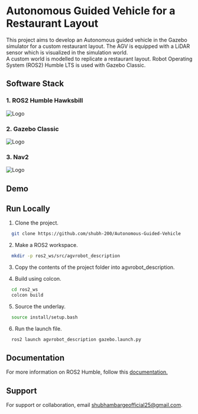 
# Autonomous Guided Vehicle for a Restaurant Layout

This project aims to develop an Autonomous guided vehicle in the Gazebo simulator for a custom restaurant layout. The AGV is equipped with a LiDAR sensor which is visualized in the simulation world.  
A custom world is modelled to replicate a restaurant layout. Robot Operating System (ROS2) Humble LTS is used with Gazebo Classic.

## Software Stack
### 1. ROS2 Humble Hawksbill 
![Logo](https://docs.ros.org/en/humble/_static/humble-small.png) 

### 2. Gazebo Classic 
![Logo](https://gazebosim.org/assets/images/gazebo_horz_pos_topbar.svg)

### 3. Nav2 
![Logo](https://us1.discourse-cdn.com/flex022/uploads/ros/optimized/2X/7/781fa8ce870432b9682a95f855b315c454da87c7_2_138x250.png)


## Demo


## Run Locally

1. Clone the project.

```bash
  git clone https://github.com/shubh-200/Autonomous-Guided-Vehicle
```

2. Make a ROS2 workspace.

```bash
  mkdir -p ros2_ws/src/agvrobot_description
```

3. Copy the contents of the project folder into agvrobot_description.

4. Build using colcon.

```bash
  cd ros2_ws
  colcon build
```

5. Source the underlay.

```bash
  source install/setup.bash
```

6. Run the launch file.

```bash
  ros2 launch agvrobot_description gazebo.launch.py
```

## Documentation

For more information on ROS2 Humble, follow this [documentation.](https://docs.ros.org/en/humble/index.html)

## Support

For support or collaboration, email shubhambargeofficial25@gmail.com.




